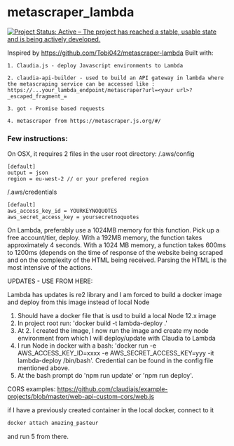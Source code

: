 # metascraper_lambda

<a href="https://www.repostatus.org/#active"><img src="https://www.repostatus.org/badges/latest/active.svg" alt="Project Status: Active – The project has reached a stable, usable state and is being actively developed." /></a>

Inspired by https://github.com/Tobi042/metascraper-lambda
Built with:
	
	1. Claudia.js - deploy Javascript environments to Lambda
	
	2. claudia-api-builder - used to build an API gateway in lambda where the metascraping service can be accessed like :
	https://...your_lambda_endpoint/metascraper?url=<your url>?_escaped_fragment_=
	
	3. got - Promise based requests
	
	4. metascraper from https://metascraper.js.org/#/
	
### Few instructions:
On OSX, it requires 2 files in the user root directory:
/.aws/config
```
[default]
output = json
region = eu-west-2 // or your prefered region
```


/.aws/credentials

```
[default]
aws_access_key_id = YOURKEYNOQUOTES
aws_secret_access_key = yoursecretnoquotes
```

On Lambda, preferably use a 1024MB memory for this function. Pick up a free account/tier, deploy. With a 192MB memory, the function takes approximately 4 seconds. With a 1024 MB memory, a function takes 600ms to 1200ms (depends on the time of response of the website being scraped and on the complexity of the HTML being received. Parsing the HTML is the most intensive of the actions.


UPDATES - USE FROM HERE:

Lambda has updates is re2 library and I am forced to build a docker image and deploy from this image instead of local Node

1. Should have a docker file that is usd to build a local Node 12.x image
2. In project root run: 'docker build -t lambda-deploy .'
3. At 2. I created the image, I now run the image and create my node environment from which I will deploy/update with Claudia to Lambda
4. I run Node in docker with a bash: 'docker run -e AWS_ACCESS_KEY_ID=xxxx -e AWS_SECRET_ACCESS_KEY=yyy -it lambda-deploy /bin/bash'. Credential can be found in the config file mentioned above.
5. At the bash prompt do 'npm run update' or 'npm run deploy'. 

CORS examples: https://github.com/claudiajs/example-projects/blob/master/web-api-custom-cors/web.js

if I have a previously created container in the local docker, connect to it
```javascript
docker attach amazing_pasteur
```
and run 5 from there.